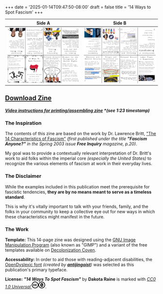 +++
date = '2025-01-14T09:47:50-08:00'
draft = false
title = '14 Ways to Spot Fascism'
+++

| Side A | Side B |
|:---:|:---:|
| [![Side A](side-a_thumb.png)](side-a.png) | [![Side B](side-b_thumb.png)](side-b.png) |

## [Download Zine](14-ways-to-spot-fascism.pdf)
##### [Video instructions for printing/assembling zine](https://www.tiktok.com/@decolonizationcoven/video/7443304260529360171) _*(see 1:23 timestamp)_

### The Inspiration
The contents of this zine are based on the work by Dr. Lawrence Britt, ["The 14 Characteristics of Fascism"](https://ratical.org/ratville/CAH/fasci14chars.html) _(first published under the title **"Fascism Anyone?"** in the Spring 2003 issue **Free Inquiry** magazine, p.20)_.

My goal was to provide a contextually relevant interpretation of Dr. Britt's work to aid folks within the imperial core _(especially the United States)_ to recognize the various elements of fascism at work in their everyday lives.

### The Disclaimer
While the examples included in this publication meet the prerequisite for fascistic tendencies, **they are by no means meant to serve as a timeless standard**.

This is why it's vitally important to talk with your friends, family, and the folks in your community to keep a collective eye out for new ways in which these characteristics might manifest in the future.

### The Work
**Template:** This 14-page zine was designed using the [GNU Image Manipulation Program](https://www.gimp.org/) (also known as "GIMP") and a variant of the free templates available on [Decolonization Coven](https://decolonizationcoven.com/store).

**Accessability:** In order to aid those with reading-adjacent disabilities, the [OpenDyslexic font](https://antijingoist.itch.io/opendyslexic) _(created by **[antijingoist](https://github.com/antijingoist)**)_ was selected as this publication's primary typeface.

**License:** _**"14 Ways To Spot Fascism"**_ by **Dakota Raine** is marked with _[CC0 1.0 Universal ![CC symbol](cc.png)![0 symbol](zero.png)](https://creativecommons.org/publicdomain/zero/1.0/?ref=chooser-v1)_.